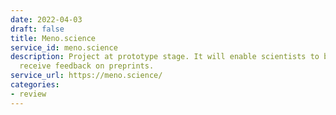 ```yaml
---
date: 2022-04-03
draft: false
title: Meno.science
service_id: meno.science
description: Project at prototype stage. It will enable scientists to both give and
  receive feedback on preprints.
service_url: https://meno.science/
categories:
- review
---
```



